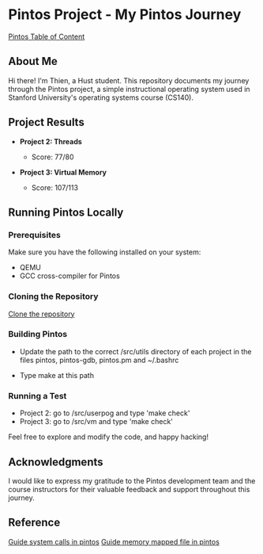 # Pintos Project - My Pintos Journey

[Pintos Table of Content](https://link.to/your/pintos/logo.png)

## About Me

Hi there! I'm Thien, a Hust student. This repository documents my journey through the Pintos project, a simple instructional operating system used in Stanford University's operating systems course (CS140).

## Project Results

- **Project 2: Threads**
  - Score: 77/80

- **Project 3: Virtual Memory**
  - Score: 107/113

## Running Pintos Locally

### Prerequisites

Make sure you have the following installed on your system:

- QEMU
- GCC cross-compiler for Pintos

### Cloning the Repository

[Clone the repository](https://github.com/NguyenThanhThien-3592/Subproject_OS)

### Building Pintos

- Update the path to the correct /src/utils directory of each project in the files pintos, pintos-gdb, pintos.pm and ~/.bashrc

- Type make at this path

### Running a Test

- Project 2: go to /src/userpog and type 'make check'
- Project 3: go to /src/vm and type 'make check'

Feel free to explore and modify the code, and happy hacking!

## Acknowledgments

I would like to express my gratitude to the Pintos development team and the course instructors for their valuable feedback and support throughout this journey.

## Reference
[Guide system calls in pintos](https://www.youtube.com/watch?v=sBFJwVeAwEk)
[Guide memory mapped file in pintos](https://youtu.be/McOBQG0tEWo?si=_vobfajOm1UoypJj)
